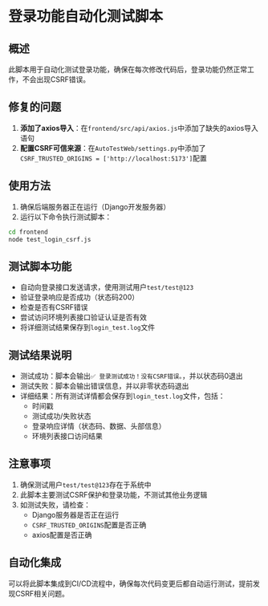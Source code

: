 # 登录功能自动化测试脚本

## 概述

此脚本用于自动化测试登录功能，确保在每次修改代码后，登录功能仍然正常工作，不会出现CSRF错误。

## 修复的问题

1. **添加了axios导入**：在`frontend/src/api/axios.js`中添加了缺失的axios导入语句
2. **配置CSRF可信来源**：在`AutoTestWeb/settings.py`中添加了`CSRF_TRUSTED_ORIGINS = ['http://localhost:5173']`配置

## 使用方法

1. 确保后端服务器正在运行（Django开发服务器）
2. 运行以下命令执行测试脚本：

```bash
cd frontend
node test_login_csrf.js
```

## 测试脚本功能

- 自动向登录接口发送请求，使用测试用户`test/test@123`
- 验证登录响应是否成功（状态码200）
- 检查是否有CSRF错误
- 尝试访问环境列表接口验证认证是否有效
- 将详细测试结果保存到`login_test.log`文件

## 测试结果说明

- 测试成功：脚本会输出`✅ 登录测试成功！没有CSRF错误。`，并以状态码0退出
- 测试失败：脚本会输出错误信息，并以非零状态码退出
- 详细结果：所有测试详情都会保存到`login_test.log`文件，包括：
  - 时间戳
  - 测试成功/失败状态
  - 登录响应详情（状态码、数据、头部信息）
  - 环境列表接口访问结果

## 注意事项

1. 确保测试用户`test/test@123`存在于系统中
2. 此脚本主要测试CSRF保护和登录功能，不测试其他业务逻辑
3. 如测试失败，请检查：
   - Django服务器是否正在运行
   - `CSRF_TRUSTED_ORIGINS`配置是否正确
   - axios配置是否正确

## 自动化集成

可以将此脚本集成到CI/CD流程中，确保每次代码变更后都自动运行测试，提前发现CSRF相关问题。